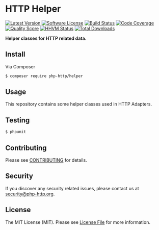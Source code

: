 # HTTP Helper

[![Latest Version](https://img.shields.io/github/release/php-http/helper.svg?style=flat-square)](https://github.com/php-http/helper/releases)
[![Software License](https://img.shields.io/badge/license-MIT-brightgreen.svg?style=flat-square)](LICENSE)
[![Build Status](https://img.shields.io/travis/php-http/helper.svg?style=flat-square)](https://travis-ci.org/php-http/helper)
[![Code Coverage](https://img.shields.io/scrutinizer/coverage/g/php-http/helper.svg?style=flat-square)](https://scrutinizer-ci.com/g/php-http/helper)
[![Quality Score](https://img.shields.io/scrutinizer/g/php-http/helper.svg?style=flat-square)](https://scrutinizer-ci.com/g/php-http/helper)
[![HHVM Status](https://img.shields.io/hhvm/php-http/helper.svg?style=flat-square)](http://hhvm.h4cc.de/package/php-http/helper)
[![Total Downloads](https://img.shields.io/packagist/dt/php-http/helper.svg?style=flat-square)](https://packagist.org/packages/php-http/helper)

**Helper classes for HTTP related data.**


## Install

Via Composer

``` bash
$ composer require php-http/helper
```


## Usage

This repository contains some helper classes used in HTTP Adapters.


## Testing

``` bash
$ phpunit
```


## Contributing

Please see [CONTRIBUTING](CONTRIBUTING.md) for details.


## Security

If you discover any security related issues, please contact us at [security@php-http.org](mailto:security@php-http.org).


## License

The MIT License (MIT). Please see [License File](LICENSE) for more information.
